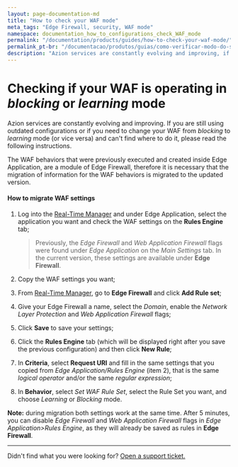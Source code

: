 ```yaml
---
layout: page-documentation-md
title: "How to check your WAF mode"
meta_tags: "Edge Firewall, security, WAF mode"
namespace: documentation_how_to_configurations_check_WAF_mode
permalink: "/documentation/products/guides/how-to-check-your-waf-mode/"
permalink_pt-br: "/documentacao/produtos/guias/como-verificar-modo-do-seu-waf/"
description: "Azion services are constantly evolving and improving, if you are using obsolete configurations check how to proceed."
---
```


# Checking if your WAF is operating in *blocking* or *learning* mode



Azion services are constantly evolving and improving. If you are still using outdated configurations or if you need to change your WAF from *blocking* to *learning* mode (or vice versa) and can't find where to do it, please read the following instructions.

The WAF behaviors that were previously executed and created inside Edge Application, are a module of Edge Firewall, therefore it is necessary that the migration of information for the WAF behaviors is migrated to the updated version.

#### How to migrate WAF settings

1. Log into the  [Real-Time Manager](https://manager.azion.com/) and under Edge Application, select the application you want and check the WAF settings on the **Rules Engine** tab;

   > Previously, the *Edge Firewall* and *Web Application Firewall* flags were found under *Edge Application* on the *Main Settings* tab. In the current version, these settings are available under **Edge Firewall**.

2. Copy the WAF settings you want;

3. From  [Real-Time Manager](https://manager.azion.com/), go to **Edge Firewall** and click **Add Rule set**;

4. Give your Edge Firewall a name, select the *Domain*, enable the *Network Layer Protection* and *Web Application Firewall* flags;

5. Click **Save** to save your settings; 

6. Click the **Rules Engine** tab (which will be displayed right after you save the previous configuration) and then click **New Rule**;

7. In **Criteria**, select **Request URI** and fill in the same settings that you copied from *Edge Application/Rules Engine* (item 2), that is the same *logical operator* and/or the same *regular expression*;

8. In **Behavior**, select *Set WAF Rule Set*, select the Rule Set you want, and choose *Learning* or *Blocking* mode.

**Note:** during migration both settings work at the same time. After 5 minutes, you can disable *Edge Firewall* and *Web Application Firewall* flags in *Edge Application>Rules Engine*, as they will already be saved as rules in **Edge Firewall**.

---

Didn't find what you were looking for? [Open a support ticket.](https://tickets.azion.com/)
